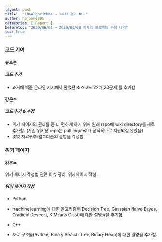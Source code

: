 ```yaml
---
layout: post
title:  "TheAlgorithms - 1주차 결과 보고"
author: hojoon0205
categories: [ Report ]
beforetoc: "2020/06/01 ~ 2020/06/08 까지의 프로젝트 수행 내역"
toc: true
---
```



### 코드 기여

#### 류호준

##### 코드 추가
 - 과거에 백준 온라인 저지에서 풀었던 소스코드 22개(20문제)를 추가함

#### 강은수

##### 코드 추가 & 수정
 - 위키 페이지의 관리를 좀 더 편하게 하기 위해 원래 repo에 wiki directory를 새로 추가함. (기존 위키용 repo는 pull request가 공식적으로 지원되질 않았음)
 - 몇몇 자료구조/알고리즘의 설명을 작성함


### 위키 페이지

#### 강은수

위키 페이지 작성법 관련 이슈 정리, 위키페이지 작성.

##### 위키 페이지 작성
 * Python
  - machine learning에 대한 알고리즘들(Decision Tree, Gaussian Naive Bayes, Gradient Descent, K Means Clust)에 대한 설명들을 추가함.
 * C++
  - 자료 구조들(Avltree, Binary Search Tree, Binary Heap)에 대한 설명을 추가함.